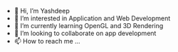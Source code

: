 - 👋 Hi, I’m Yashdeep
- 👀 I’m interested in Application and Web Development
- 🌱 I’m currently learning OpenGL and 3D Rendering
- 💞️ I’m looking to collaborate on app development
- 📫 How to reach me ...

<!---
monster-coffee/monster-coffee is a ✨ special ✨ repository because its `README.md` (this file) appears on your GitHub profile.
You can click the Preview link to take a look at your changes.
--->
